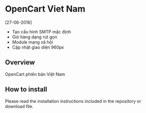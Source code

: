 # OpenCart Viet Nam

[27-06-2016] 
- Tạo cấu hình SMTP mặc định
- Giỏ hàng dạng rút gọn
- Module mạng xã hội
- Cập nhật giao diện 960px

## Overview

OpenCart phiên bản Việt Nam

## How to install

Please read the installation instructions included in the repository or download file.


